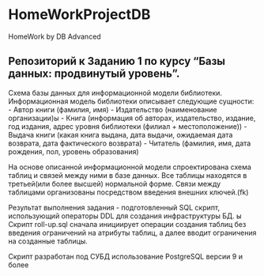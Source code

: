 # HomeWorkProjectDB
 HomeWork by DB Advanced

## Репозиторий к Заданию 1 по курсу “Базы данных: продвинутый уровень”.

Схема базы данных для информационной модели библиотеки.
Информационная модель библиотеки описывает следующие сущности:
	- Автор книги (фамилия, имя)
	- Издательство (наименование организации)ы
	- Книга (информация об авторах, издательство, издание, год издания, адрес уровня
библиотеки (филиал + местоположение))
	- Выдача книги (какая книга выдана, дата выдачи, ожидаемая дата возврата, дата
фактического возврата)
	- Читатель (фамилия, имя, дата рождения, пол, уровень образования)

На основе описанной информационной модели спроектирована схема таблиц и связей между
ними в базе данных. Все таблицы находятся в третьей(или более высшей) нормальной
форме. Связи между таблицами организованы посредством введения внешних ключей.(fk)

Результат выполнения задания - подготовленный SQL скрипт, использующий операторы DDL
для создания инфраструктуры БД. ы
Скрипт roll-up.sql сначала инициирует операции создания таблиц без введения ограничений на атрибуты таблиц,
а далее вводит ограничения на созданные таблицы.

Скрипт разработан под СУБД использование PostgreSQL версии 9 и более
